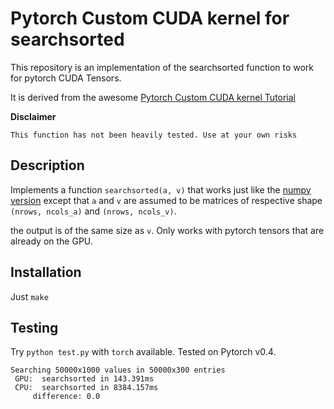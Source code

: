 # Pytorch Custom CUDA kernel for searchsorted

This repository is an implementation of the searchsorted function to work for pytorch CUDA Tensors.

It is derived from the awesome [Pytorch Custom CUDA kernel Tutorial](https://github.com/chrischoy/pytorch-custom-cuda-tutorial)

**Disclaimer**

```
This function has not been heavily tested. Use at your own risks
```
## Description

Implements a function `searchsorted(a, v)` that works just like the [numpy version](https://docs.scipy.org/doc/numpy/reference/generated/numpy.searchsorted.html#numpy.searchsorted) except that `a` and `v` are assumed to be matrices of respective shape `(nrows, ncols_a)` and `(nrows, ncols_v)`.

the output is of the same size as `v`. Only works with pytorch tensors that are
already on the GPU.

## Installation

Just `make`


## Testing

Try `python test.py` with `torch` available. Tested on Pytorch v0.4.


```
Searching 50000x1000 values in 50000x300 entries
 GPU:  searchsorted in 143.391ms
 CPU:  searchsorted in 8384.157ms
     difference: 0.0
```
